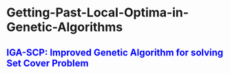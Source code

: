 # Getting-Past-Local-Optima-in-Genetic-Algorithms

## <font color='blue'>IGA-SCP: Improved Genetic Algorithm for solving Set Cover Problem</font>
